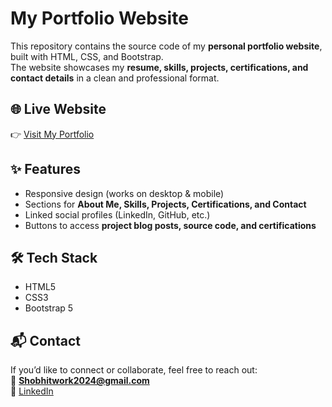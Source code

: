 # My Portfolio Website

This repository contains the source code of my **personal portfolio website**, built with HTML, CSS, and Bootstrap.  
The website showcases my **resume, skills, projects, certifications, and contact details** in a clean and professional format.  

## 🌐 Live Website
👉 [Visit My Portfolio](https://shobhitdahiya.github.io/Resume/)  

## ✨ Features
- Responsive design (works on desktop & mobile)  
- Sections for **About Me, Skills, Projects, Certifications, and Contact**  
- Linked social profiles (LinkedIn, GitHub, etc.)  
- Buttons to access **project blog posts, source code, and certifications**  

## 🛠️ Tech Stack
- HTML5  
- CSS3  
- Bootstrap 5  

## 📬 Contact
If you’d like to connect or collaborate, feel free to reach out:  
📧 **Shobhitwork2024@gmail.com**  
🔗 [LinkedIn](https://www.linkedin.com/in/shobhitrajdahiya)  
